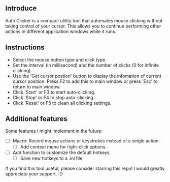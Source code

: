 ## Introduce
Auto Clicker is a compact utility tool that automates mouse clicking without taking control of your cursor. This allows you to continue performing other actions in different application windows while it runs.


## Instructions
- Select the mouse button type and click type.
- Set the interval (in millisecond) and the number of clicks (0 for infinite clicking).
- Use the 'Get cursor postion' button to display the infomation of current cursor position. Press F2 to add this to main window or press 'Esc' to return to main window.
- Click 'Start' or F3 to start auto-clicking.
- Click 'Stop' or F4 to stop auto-clicking.
- Click 'Reset' or F5 to clean all clicking settings.

## Additional features
Some features I might implement in the future:
- [ ] Macro: Record mouse actions or keystrokes instead of a single action.
  - [ ] Add context menu for right-click options.
- [ ] Add function to customize the default hotkeys.
  - [ ] Save new hotkeys to a .ini file

If you find this tool useful, please consider starring this repo! I would greatly appreciate your support. :D